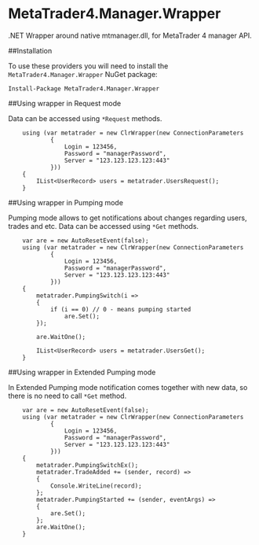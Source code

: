 MetaTrader4.Manager.Wrapper
===========================

.NET Wrapper around native mtmanager.dll, for MetaTrader 4 manager API.

##Installation

To use these providers you will need to install the `MetaTrader4.Manager.Wrapper` NuGet package:

```
Install-Package MetaTrader4.Manager.Wrapper
```

##Using wrapper in Request mode

Data can be accessed using `*Request` methods.

```
	using (var metatrader = new ClrWrapper(new ConnectionParameters
			{
				Login = 123456,
				Password = "managerPassword",
				Server = "123.123.123.123:443"
			}))
	{
		IList<UserRecord> users = metatrader.UsersRequest();
	}
```

##Using wrapper in Pumping mode

Pumping mode allows to get notifications about changes regarding users, trades and etc. Data can be accessed using `*Get` methods.

```
	var are = new AutoResetEvent(false);
	using (var metatrader = new ClrWrapper(new ConnectionParameters
			{
				Login = 123456,
				Password = "managerPassword",
				Server = "123.123.123.123:443"
			}))
	{
		metatrader.PumpingSwitch(i =>
		{
			if (i == 0) // 0 - means pumping started
				are.Set();
		});

		are.WaitOne();
		
		IList<UserRecord> users = metatrader.UsersGet();
	}
```

##Using wrapper in Extended Pumping mode

In Extended Pumping mode notification comes together with new data, so there is no need to call `*Get` method.

```
	var are = new AutoResetEvent(false);
	using (var metatrader = new ClrWrapper(new ConnectionParameters
			{
				Login = 123456,
				Password = "managerPassword",
				Server = "123.123.123.123:443"
			}))
	{
		metatrader.PumpingSwitchEx();
		metatrader.TradeAdded += (sender, record) =>
		{
			Console.WriteLine(record);
		};
		metatrader.PumpingStarted += (sender, eventArgs) =>
		{
			are.Set();
		};
		are.WaitOne();
	}
```